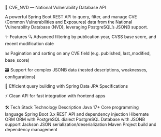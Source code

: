 🚨 CVE_NVD — National Vulnerability Database API




A powerful Spring Boot REST API to query, filter, and manage CVE (Common Vulnerabilities and Exposures) data from the National Vulnerability Database (NVD), leveraging PostgreSQL’s JSONB support.

✨ Features
🔍 Advanced filtering by publication year, CVSS base score, and recent modification date

📊 Pagination and sorting on any CVE field (e.g. published, last_modified, base_score)

🗃️ Support for complex JSONB data (nested descriptions, weaknesses, configurations)

🚀 Efficient query building with Spring Data JPA Specifications

⚡ Clean API for fast integration with frontend apps

🛠️ Tech Stack
Technology	Description
Java 17+	Core programming language
Spring Boot 3.x	REST API and dependency injection
Hibernate ORM	ORM with PostgreSQL dialect
PostgreSQL	Database with JSONB support
Jackson	JSON serialization/deserialization
Maven	Project build and dependency management
